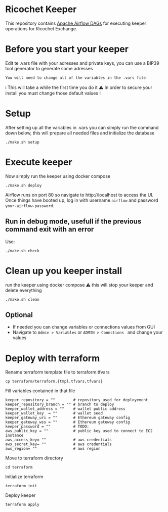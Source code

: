 # Ricochet Keeper
This repository contains [Apache Airflow DAGs](https://airflow.apache.org/docs/apache-airflow/stable/concepts/dags.html) for executing keeper operations for Ricochet Exchange.

# Before you start your keeper
Edit te .vars file with your adresses and private keys, you can use a BIP39 tool generator to generate some adresses
```
You will need to change all of the variables in the .vars file

```
:information_source: This will take a while the first time you do it
:warning: In order to secure your install you must change those default values !

# Setup
After setting up all the variables in .vars 
you can simply run the command down below, this will prepare all needed files and initialize the database
```
./make.sh setup
```
# Execute keeper
Now simply run the keeper using docker compose
```
./make.sh deploy

```
Airflow runs on port 80 so navigate to http://localhost to access the UI. Once things have booted up, log in with username `airflow` and password  `your-airflow-password`.

## Run in debug mode, usefull if the previous command exit with an error
Use:
```
./make.sh check
```
# Clean up you keeper install
run the keeper using docker compose
:warning: this will stop your keeper and delete everything

```
./make.sh clean

```

## Optional
* If needed you can change variables or connections values from GUI
* Navigate to `Admin > Variables`  or `ADMIN > Connctions ` and change your values

# Deploy with terraform
Rename terraform template file to terraform.tfvars
```
cp terraform/terraform.{tmpl.tfvars,tfvars}
```

Fill variables contained in that file
```
keeper_repository = ""        # repository used for deployement
keeper_repository_branch = "" # branch to deploy
keeper_wallet_address = ""    # wallet public address
keeper_wallet_key  = ""       # wallet seed
keeper_gateway_uri = ""       # Ethereum gateway config
keeper_gateway_wss = ""       # Ethereum gateway config
keeper_password = ""          # TODO:
aws_public_key = ""           # public key used to connect to EC2 instance
aws_access_key= ""            # aws credentials
aws_secret_key= ""            # aws credentials
aws_region= ""                # aws region
```

Move to terraform directory
```
cd terraform
```

Initialize terraform
```
terraform init
```

Deploy keeper
```
terraform apply
```

